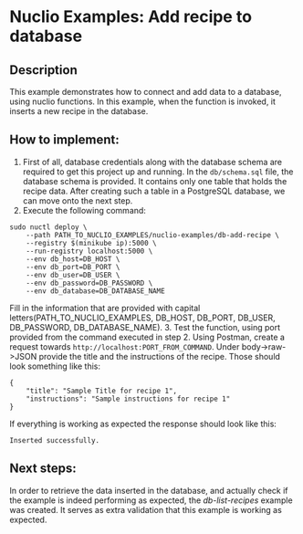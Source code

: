 # Nuclio Examples: Add recipe to database

## Description
This example demonstrates how to connect and add data to a database, using nuclio functions. In this example, when the function is invoked, it inserts a new recipe in the database.

## How to implement:
1. First of all, database credentials along with the database schema are required to get this project up and running. In the `db/schema.sql` file, the database schema is provided. It contains only one table that holds the recipe data. After creating such a table in a PostgreSQL database, we can move onto the next step.
2. Execute the following command:
```
sudo nuctl deploy \
    --path PATH_TO_NUCLIO_EXAMPLES/nuclio-examples/db-add-recipe \
    --registry $(minikube ip):5000 \
    --run-registry localhost:5000 \
    --env db_host=DB_HOST \
    --env db_port=DB_PORT \
    --env db_user=DB_USER \
    --env db_password=DB_PASSWORD \
    --env db_database=DB_DATABASE_NAME
```
Fill in the information that are provided with capital letters(PATH_TO_NUCLIO_EXAMPLES, DB_HOST, DB_PORT, DB_USER, DB_PASSWORD, DB_DATABASE_NAME).
3. Test the function, using port provided from the command executed in step 2. Using Postman, create a request towards `http://localhost:PORT_FROM_COMMAND`. Under body->raw->JSON provide the title and the instructions of the recipe. Those should look something like this:
```
{
    "title": "Sample Title for recipe 1",
    "instructions": "Sample instructions for recipe 1"
}
```
If everything is working as expected the response should look like this:
```
Inserted successfully.
```


## Next steps:
In order to retrieve the data inserted in the database, and actually check if the example is indeed performing as expected, the *db-list-recipes* example was created. It serves as extra validation that this example is working as expected.
